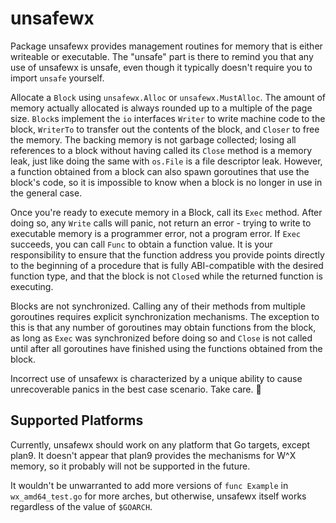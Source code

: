 # unsafewx

Package unsafewx provides management routines for memory that is either
writeable or executable. The "unsafe" part is there to remind you that any use
of unsafewx is unsafe, even though it typically doesn't require you to import
`unsafe` yourself.

Allocate a `Block` using `unsafewx.Alloc` or `unsafewx.MustAlloc`. The amount
of memory actually allocated is always rounded up to a multiple of the page
size. `Block`s implement the `io` interfaces `Writer` to write machine code to
the block, `WriterTo` to transfer out the contents of the block, and `Closer`
to free the memory. The backing memory is not garbage collected; losing all
references to a block without having called its `Close` method is a memory
leak, just like doing the same with `os.File` is a file descriptor leak.
However, a function obtained from a block can also spawn goroutines that use
the block's code, so it is impossible to know when a block is no longer in use
in the general case.

Once you're ready to execute memory in a Block, call its `Exec` method. After
doing so, any `Write` calls will panic, not return an error - trying to write
to executable memory is a programmer error, not a program error. If `Exec`
succeeds, you can call `Func` to obtain a function value. It is your
responsibility to ensure that the function address you provide points directly
to the beginning of a procedure that is fully ABI-compatible with the desired
function type, and that the block is not `Close`d while the returned function
is executing.

Blocks are not synchronized. Calling any of their methods from multiple
goroutines requires explicit synchronization mechanisms. The exception to this
is that any number of goroutines may obtain functions from the block, as long
as `Exec` was synchronized before doing so and `Close` is not called until
after all goroutines have finished using the functions obtained from the block.

Incorrect use of unsafewx is characterized by a unique ability to cause
unrecoverable panics in the best case scenario. Take care. 🙂

## Supported Platforms

Currently, unsafewx should work on any platform that Go targets, except plan9.
It doesn't appear that plan9 provides the mechanisms for W^X memory, so it
probably will not be supported in the future.

It wouldn't be unwarranted to add more versions of `func Example` in
`wx_amd64_test.go` for more arches, but otherwise, unsafewx itself works
regardless of the value of `$GOARCH`.
